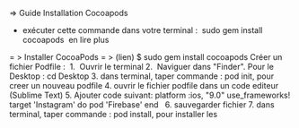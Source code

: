 => Guide Installation Cocoapods
- exécuter cette commande dans votre terminal : 
 sudo gem install cocoapods
 en lire plus

= > Installer CocoaPods = > (lien)
$ sudo gem install cocoapods
Créer un fichier Podfile : 
	1.	 Ouvrir le terminal
	2.	 Naviguer dans "Finder". Pour le Desktop : cd Desktop
	3.	dans terminal, taper commande : pod init, pour creer un nouveau podfile
	4.	ouvrir le fichier podfile dans un code editeur (Sublime Text)
	5.	Ajouter code suivant:
platform :ios, "9.0"
use_frameworks!
target 'Instagram' do
  pod 'Firebase'
end
 
6. sauvegarder fichier
7. dans terminal, taper commande : pod install, pour installer les 
